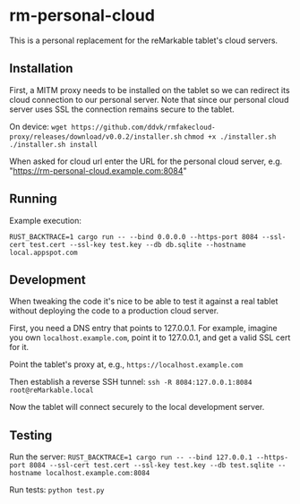 # rm-personal-cloud

This is a personal replacement for the reMarkable tablet's cloud servers.

## Installation

First, a MITM proxy needs to be installed on the tablet so we can redirect its cloud connection to our personal server.  Note that since our personal cloud server uses SSL the connection remains secure to the tablet.

On device:
`wget https://github.com/ddvk/rmfakecloud-proxy/releases/download/v0.0.2/installer.sh`
`chmod +x ./installer.sh`
`./installer.sh install`

When asked for cloud url enter the URL for the personal cloud server, e.g. "https://rm-personal-cloud.example.com:8084"


## Running

Example execution:

`RUST_BACKTRACE=1 cargo run -- --bind 0.0.0.0 --https-port 8084 --ssl-cert test.cert --ssl-key test.key --db db.sqlite --hostname local.appspot.com`


## Development

When tweaking the code it's nice to be able to test it against a real tablet without deploying the code to a production cloud server.

First, you need a DNS entry that points to 127.0.0.1.  For example, imagine you own `localhost.example.com`, point it to 127.0.0.1, and get a valid SSL cert for it.

Point the tablet's proxy at, e.g., `https://localhost.example.com`

Then establish a reverse SSH tunnel: `ssh -R 8084:127.0.0.1:8084 root@reMarkable.local`

Now the tablet will connect securely to the local development server.


## Testing

Run the server: `RUST_BACKTRACE=1 cargo run -- --bind 127.0.0.1 --https-port 8084 --ssl-cert test.cert --ssl-key test.key --db test.sqlite --hostname localhost.example.com:8084`

Run tests: `python test.py`